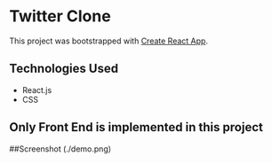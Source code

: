 # Twitter Clone

This project was bootstrapped with [Create React App](https://github.com/facebook/create-react-app).

## Technologies Used
* React.js
* CSS

## Only Front End is implemented in this project

##Screenshot
(./demo.png)